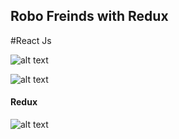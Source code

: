 ## Robo Freinds with Redux
#React Js

![alt text](https://i.imgur.com/sOD4BSy.jpg)

![alt text](https://i.imgur.com/4jQJO7a.jpg)

#### Redux
![alt text](https://i.imgur.com/i4XwTnQ.jpg)
